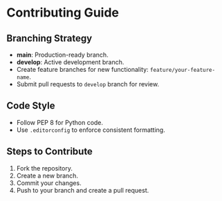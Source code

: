 # Contributing Guide

## Branching Strategy
- **main**: Production-ready branch.
- **develop**: Active development branch.
- Create feature branches for new functionality: `feature/your-feature-name`.
- Submit pull requests to `develop` branch for review.

## Code Style
- Follow PEP 8 for Python code.
- Use `.editorconfig` to enforce consistent formatting.

## Steps to Contribute
1. Fork the repository.
2. Create a new branch.
3. Commit your changes.
4. Push to your branch and create a pull request.
